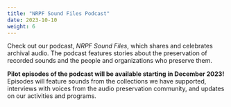 ```yaml
---
title: "NRPF Sound Files Podcast"
date: 2023-10-10
weight: 6
---
```


Check out our podcast, _NRPF Sound Files_, which shares and celebrates archival audio.
The podcast features stories about the preservation of recorded sounds
and the people and organizations who preserve them.

**Pilot episodes of the podcast will be available starting in
December 2023!** Episodes will feature sounds from the collections
we have supported, interviews with voices from the
audio preservation community, and updates on our activities and programs.